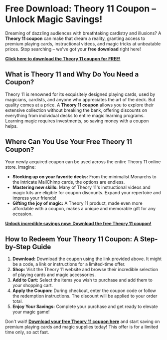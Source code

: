 # Free Download: Theory 11 Coupon – Unlock Magic Savings!

Dreaming of dazzling audiences with breathtaking cardistry and illusions? A **Theory 11 coupon** can make that dream a reality, granting access to premium playing cards, instructional videos, and magic tricks at unbeatable prices. Stop searching – we've got your **free download** right here!

[**Click here to download the Theory 11 coupon for FREE!**](https://udemywork.com/theory-11-coupon)

## What is Theory 11 and Why Do You Need a Coupon?

Theory 11 is renowned for its exquisitely designed playing cards, used by magicians, cardists, and anyone who appreciates the art of the deck. But quality comes at a price. A **Theory 11 coupon** allows you to explore their extensive collection without breaking the bank, offering discounts on everything from individual decks to entire magic learning programs. Learning magic requires investments, so saving money with a coupon helps.

## Where Can You Use Your Free Theory 11 Coupon?

Your newly acquired coupon can be used across the entire Theory 11 online store. Imagine:

*   **Stocking up on your favorite decks:** From the minimalist Monarchs to the intricate MailChimp cards, the options are endless.
*   **Mastering new skills:** Many of Theory 11's instructional videos and magic kits are eligible for coupon discounts. Expand your repertoire and impress your friends!
*   **Gifting the joy of magic:** A Theory 11 product, made even more affordable with a coupon, makes a unique and memorable gift for any occasion.

[**Unlock incredible savings now: Download the free Theory 11 coupon!**](https://udemywork.com/theory-11-coupon)

## How to Redeem Your Theory 11 Coupon: A Step-by-Step Guide

1. **Download:** Download the coupon using the link provided above. It might be a code, a link or instructions for a limited-time offer.
2. **Shop:** Visit the Theory 11 website and browse their incredible selection of playing cards and magic accessories.
3. **Add to Cart:** Select the items you wish to purchase and add them to your shopping cart.
4. **Apply the Coupon:** During checkout, enter the coupon code or follow the redemption instructions. The discount will be applied to your order total.
5. **Enjoy Your Savings:** Complete your purchase and get ready to elevate your magic game!

Don't wait! **[Download your free Theory 11 coupon here](https://udemywork.com/theory-11-coupon)** and start saving on premium playing cards and magic supplies today! This offer is for a limited time only, so act fast.
